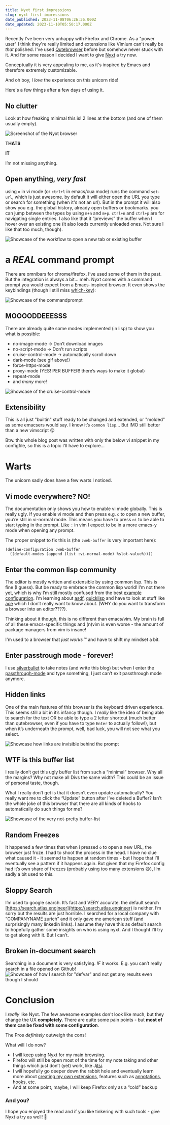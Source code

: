 ```yaml
---
title: Nyxt first impressions
slug: nyxt-first-impressions
date_published: 2023-11-08T06:26:36.000Z
date_updated: 2023-11-10T05:50:17.000Z
---
```


Recently I’ve been very unhappy with Firefox and Chrome. As a "power user" I think they're really limited and extensions like Vimium can't really be *that* polished.
I've used [Qutebrowser](https://qutebrowser.org/) before but somehow never stuck with it.
And for some reason I decided I want to give [Nyxt](https://nyxt.atlas.engineer/) a try now.

Conceptually it is very appealing to me, as it's inspired by Emacs and therefore extremely customizable.

And oh boy, I *love* the experience on this unicorn ride!

Here's a few things after a few days of using it.

## No clutter

Look at how freaking minimal this is! 2 lines at the bottom (and one of them usually empty).

![Screenshot of the Nyxt browser](/assets/images/nyxt_view.png)

**THATS**

**IT**

I’m not missing anything.

## Open anything, *very fast*

using `o` in vi mode (or `ctrl+l` in emacs/cua mode) runs the command `set-url`, which is just awesome. by default it will either open the URL you type or search for something (when it's not an url).
But in the prompt it will also show you e.g. the global history, already open buffers or bookmarks. you can jump between the types by using `m+n` and `m+p`. `ctrl+n` and `ctrl+p` are for navigating single entries.
I also like that it “previews” the buffer when I hover over an existing one (it also loads currently unloaded ones. Not sure I like that too much, though).

![Showcase of the workflow to open a new tab or existing buffer](/assets/images/2023-10-12-14-59_nyxt_awesome_open-1.gif)

# a *REAL* command prompt

There are omnibars for chrome/firefox. I’ve used some of them in the past. But the integration is always a bit... meh. Nyxt comes with a command prompt you would expect from a Emacs-inspired browser. It even shows the keybindings (though I still miss [which-key](https://github.com/justbur/emacs-which-key)):

![Showcase of the commandprompt](/assets/images/2023-10-12_13-17-08_nyxt_command_prompt.gif)

## MOOOODDEEESSS

There are already quite some modes implemented (in lisp) to show you what is possible:

- no-image-mode -> Don’t download images
- no-script-mode -> Don’t run scripts
- cruise-control-mode -> automatically scroll down
- dark-mode (see gif above!)
- force-https-mode
- proxy-mode (YES! PER BUFFER! there’s ways to make it global)
- repeat-mode
- and *many* more!

![Showcase of the cruise-control-mode](/assets/images/2023-10-12-15-25_nyxt_cruise_mode.gif)

## Extensibility

This is all just "builtin" stuff ready to be changed and extended, or "molded" as some emacsers would say.
I know it’s `common lisp`... But IMO still better than a new vimscript 😜

Btw. this whole blog post was written with only the below vi snippet in my configfile, so this is a topic I'll have to explore...

# Warts

The unicorn sadly does have a few warts I noticed.

## Vi mode everywhere? NO!

The documentation only shows you how to enable vi mode globally. This is really ugly. If you enable vi mode and then press e.g. `o` to open a new buffer, you’re still in vi-normal mode. This means you have to press `oi` to be able to start typing in the prompt. Like `:` in vim I expect to be in a more emacs-y mode when opening any prompt.

The proper snippet to fix this is (the `:web-buffer` is very important here):

```elisp
(define-configuration :web-buffer
  ((default-modes (append (list :vi-normal-mode) %slot-value%))))
```

## Enter the common lisp community

The editor is mostly written and extensible by using common lisp. This is fine (I guess). But be ready to embrace the common lisp world! I’m not there yet, which is why I’m still mostly confused from the best [example configuration](https://github.com/aartaka/nyxt-config).
I’m learning about [asdf](https://asdf.common-lisp.dev/), [quicklisp](https://www.quicklisp.org/) and have to look at stuff like [ace](https://github.com/atlas-engineer/nx-ace/tree/master) which I don’t really want to know about. (WHY do you want to transform a browser into an editor????).

Thinking about it though, this is no different than emacs/vim. My brain is full of all these emacs-specific things and (n)vim is even worse - the amount of package managers from vim is insane!

I'm used to a browser that *just works* ™️ and have to shift my mindset a bit.

## Enter passtrough mode - forever!

I use [silverbullet](https://silverbullet.md) to take notes (and write this blog) but when I enter the [passthrough-mode](https://nyxt.atlas.engineer/documentation#passthrough-mode) and type something, I just can’t exit passthrough mode anymore.

## Hidden links

One of the main features of this browser is the keyboard driven experience. This seems still a bit in it’s infancy though. I *really* like the idea of being able to search for the text OR be able to type a 2 letter shortcut (much better than qutebrowser, even if you have to type `Enter` to actually follow!), but when it’s underneath the prompt, well, bad luck, you will not see what you select.

![Showcase how links are invisible behind the prompt](/assets/images/2023-10-12-14-43_nyxt_bottom.gif)

## WTF is this buffer list

I really don’t get this ugly buffer list from such a “minimal” browser. Why all the margins? Why not make all Divs the same width?
This could be an issue of personal taste, though.

What I really don’t get is that it doesn’t even update automatically? You really want me to click the “Update” button after I’ve deleted a Buffer?
Isn’t the whole joke of this browser that there are all kinds of hooks to automatically do such things for me?

![Showcase of the very not-pretty buffer-list](/assets/images/2023-10-12_12-46-46_ugly_buffer_list.png)

## Random Freezes

It happened a few times that when i pressed `o` to open a new URL, the browser just froze. I had to shoot the process in the head. I have no clue what caused it - it seemed to happen at random times - but I hope that I’ll eventually see a pattern if it happens again. But given that my Firefox config had it’s own share of freezes (probably using too many extensions 😄), I’m sadly a bit used to this.

## Sloppy Search

I’m used to google search. It’s fast and VERY accurate. the default search [https://search.atlas.engineer](https://search.atlas.engineer) is neither. I’m sorry but the results are just horrible. I searched for a local company with “COMPANYNAME zurich” and it only gave me american stuff (and surprisingly many linkedin links).
I assume they have this as default search to hopefully gather some insights on who is using nyxt. And I thought I’ll try to get along with it. But I can’t.

## Broken in-document search

Searching in a document is very satisfying. *IF* it works. E.g. you can’t really search in a file opened on Github!
![Showcase of how I search for &quot;defvar&quot; and not get any results even though I should](/assets/images/2023-10-13_nyxt_search-1.gif)

# Conclusion

I *really* like Nyxt. The few awesome examples don't look like much, but they change the UX **completely**.
There are quite some pain points - but **most of them can be fixed with some configuration**.

The Pros *definitely* outweigh the cons! 

What will I do now?

- I will keep using Nyxt for my main browsing.
- Firefox will still be open most of the time for my note taking and other things which just don’t (yet) work, like J[itsi](https://jitsi.org/).
- I will hopefully go deeper down the rabbit hole and eventually learn more about [creating my own extensions](https://nyxt.atlas.engineer/article/nyxt-extensions-tutorial.org), features such as [annotations](https://nyxt.atlas.engineer/article/annotations.org), [hooks](https://nyxt.atlas.engineer/documentation#hooks), etc.
- And at some point, maybe, I will keep Firefox only as a “cold” backup

### And you?

I hope you enjoyed the read and if you like tinkering with such tools - give Nyxt a try as well! 🙂
